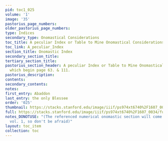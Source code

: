 ```yaml
---
pid: toc1_025
volume: '1'
image: '35'
pastorius_page_numbers: 
older_pastorius_page_numbers: 
type: Indices
secondary_type: Onomastical Considerations
toc_title: A peculiar Index or Table to Mine Onomastical Considerations
toc_link: A_peculiar_Index
section_title: Onomastic Index
secondary_section_title: 
tertiary_section_title: 
pastorius_section_header: A peculiar Index or Table to Mine Onomastical Considerations,
  which begin page 63. & 111.
pastorius_description: 
contents: 
secondary_contents: 
notes: 
first_entry: Abaddon
last_entry: the only Blessee
order: '025'
thumbnail: https://stacks.stanford.edu/image/iiif/ps974xt6740%2F1607_0034/full/100,/0/default.jpg
full: https://stacks.stanford.edu/image/iiif/ps974xt6740%2F1607_0034/full/full/0/default.jpg
notes_DONOTUSE: "(The referenced numerical onomastic section will come up later in
  vol. 1, so don't be afraid)"
layout: toc_item
collection: toc
---
```


